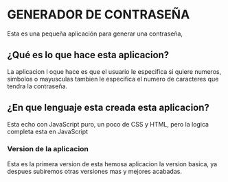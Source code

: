 # GENERADOR DE CONTRASEÑA
  Esta es una pequeña aplicación para generar una contraseña,

## ¿Qué es lo que hace esta aplicacion?
  La aplicacion l oque hace es que el usuario le especifica si quiere numeros, simbolos o mayusculas
  tambien le especifica el numero de caracteres que tendra la contraseña.

## ¿En que lenguaje esta creada esta aplicacion?
  Esta echo con JavaScript puro, un poco de CSS y HTML, pero la logica completa esta en JavaScript

### Version de la aplicacion
  Esta es la primera version de esta hemosa aplicacion la version basica, ya despues subiremos otras versiones mas y mejores acabadas.